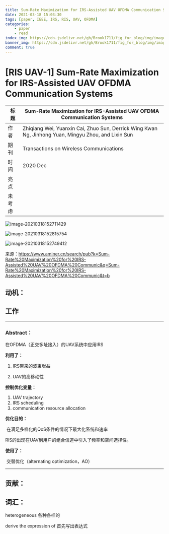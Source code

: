 ```yaml
---
title: Sum-Rate Maximization for IRS-Assisted UAV OFDMA Communication Systems
date: 2021-03-18 15:03:30
tags: [paper, IEEE, IRS, RIS, UAV, OFDMA]
categories:
    - paper
    - read
index_img: https://cdn.jsdelivr.net/gh/Brook1711/fig_for_blog/img/image-20210318150543376.png
banner_img: https://cdn.jsdelivr.net/gh/Brook1711/fig_for_blog/img/image-20210318150543376.png
comment: true
---
```


# [RIS UAV-1] Sum-Rate Maximization for IRS-Assisted UAV OFDMA Communication Systems



| 标题   | Sum-Rate Maximization for IRS-Assisted UAV OFDMA Communication Systems |
| ------ | ------------------------------------------------------------ |
| 作者   | Zhiqiang Wei, Yuanxin Cai, Zhuo Sun, Derrick Wing Kwan Ng, Jinhong Yuan, Mingyu Zhou, and Lixin Sun |
| 期刊   | Transactions on Wireless Communications                      |
| 时间   | 2020 Dec                                                     |
| 亮点   |                                                              |
| 未考虑 |                                                              |



![image-20210318152711429](https://cdn.jsdelivr.net/gh/Brook1711/fig_for_blog/img/image-20210318152711429.png)

![image-20210318152815754](https://cdn.jsdelivr.net/gh/Brook1711/fig_for_blog/img/image-20210318152815754.png)

![image-20210318152749412](https://cdn.jsdelivr.net/gh/Brook1711/fig_for_blog/img/image-20210318152749412.png)

来源：https://www.aminer.cn/search/pub?k=Sum-Rate%20Maximization%20for%20IRS-Assisted%20UAV%20OFDMA%20Communic&q=Sum-Rate%20Maximization%20for%20IRS-Assisted%20UAV%20OFDMA%20Communic&t=b

## 动机：



## 工作

------

### Abstract：	

在OFDMA（正交多址接入）的UAV系统中应用IRS

**利用了：**

  1. IRS带来的波束增益

  2. UAV的高移动性

**控制优化变量：**

1. UAV trajectory
2. IRS scheduling
3. communication resource allocation

**优化目的：**

​	在满足多样化的QoS条件的情况下最大化系统和速率

RIS的出现在UAV到用户的组合信道中引入了频率和空间选择性。

**使用了：**

​	交替优化（alternating optimization，AO）



------



## 贡献：





## 词汇：

heterogeneous 各种各样的

derive the expression of 首先写出表达式

